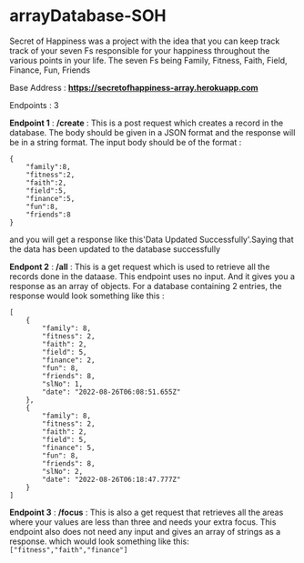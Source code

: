 # arrayDatabase-SOH 

Secret of Happiness was a project with the idea that you can keep track track of your seven Fs responsible for your happiness throughout the various 
points in your life. The seven Fs  being Family, Fitness, Faith, Field, Finance, Fun, Friends

Base Address : **https://secretofhappiness-array.herokuapp.com**

Endpoints : 3

**Endpoint 1** : **/create** : This is a post request which creates a record in the database. The body should be given in a JSON format and the response will be in a string format.
The input body should be of the format : 
```
{
	"family":8,
	"fitness":2,
	"faith":2,
	"field":5,
	"finance":5,
	"fun":8,
	"friends":8
}
```
and you will get a response like this'Data Updated Successfully'.Saying that the data has been updated to the database successfully 

**Endpont 2** : **/all** : This is a get request which is used to retrieve all the records done in the dataase. This endpoint uses no input. And it gives you a response as an array of objects.
For a database containing 2 entries, the response would look something like this :
```
[
	{
		"family": 8,
		"fitness": 2,
		"faith": 2,
		"field": 5,
		"finance": 2,
		"fun": 8,
		"friends": 8,
		"slNo": 1,
		"date": "2022-08-26T06:08:51.655Z"
	},
	{
		"family": 8,
		"fitness": 2,
		"faith": 2,
		"field": 5,
		"finance": 5,
		"fun": 8,
		"friends": 8,
		"slNo": 2,
		"date": "2022-08-26T06:18:47.777Z"
	}
]
```

**Endpoint 3** : **/focus** : This is also a get request that retrieves all the areas where your values are less than three and needs your extra focus. 
This endpoint also does not need any input and gives an array of strings as a response. which would look something like this:
```["fitness","faith","finance"]```
